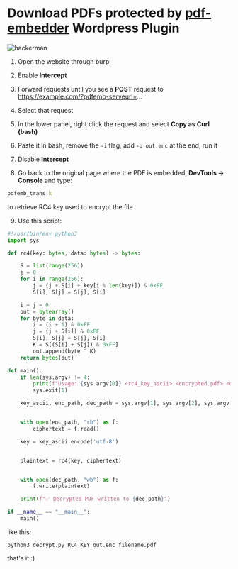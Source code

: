 # Download PDFs protected by [pdf-embedder](https://wordpress.org/plugins/pdf-embedder/) Wordpress Plugin

![hackerman](https://github.com/user-attachments/assets/e1b85245-cfb4-413e-ae48-0782e1753886)

1. Open the website through burp

2. Enable **Intercept**

3. Forward requests until you see a **POST** request to https://example.com/?pdfemb-serveurl=...

4. Select that request

5. In the lower panel, right click the request and select **Copy as Curl (bash)**

6. Paste it in bash, remove the `-i` flag, add `-o out.enc` at the end, run it

7. Disable **Intercept**

8. Go back to the original page where the PDF is embedded, **DevTools → Console** and type: 
 ```js
pdfemb_trans.k
```
to retrieve RC4 key used to encrypt the file

9. Use this script:

```python
#!/usr/bin/env python3
import sys

def rc4(key: bytes, data: bytes) -> bytes:

    S = list(range(256))
    j = 0
    for i in range(256):
        j = (j + S[i] + key[i % len(key)]) & 0xFF
        S[i], S[j] = S[j], S[i]

    i = j = 0
    out = bytearray()
    for byte in data:
        i = (i + 1) & 0xFF
        j = (j + S[i]) & 0xFF
        S[i], S[j] = S[j], S[i]
        K = S[(S[i] + S[j]) & 0xFF]
        out.append(byte ^ K)
    return bytes(out)

def main():
    if len(sys.argv) != 4:
        print(f"Usage: {sys.argv[0]} <rc4_key_ascii> <encrypted.pdf> <decrypted.pdf>")
        sys.exit(1)

    key_ascii, enc_path, dec_path = sys.argv[1], sys.argv[2], sys.argv[3]


    with open(enc_path, "rb") as f:
        ciphertext = f.read()

    key = key_ascii.encode('utf-8')


    plaintext = rc4(key, ciphertext)


    with open(dec_path, "wb") as f:
        f.write(plaintext)

    print(f"✅ Decrypted PDF written to {dec_path}")

if __name__ == "__main__":
    main()
```

like this:

`python3 decrypt.py RC4_KEY out.enc filename.pdf`

that's it :)




